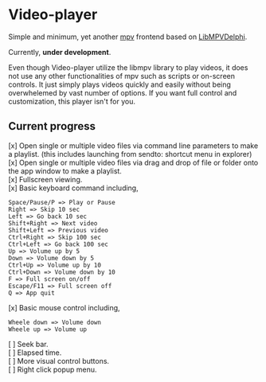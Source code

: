 # Video-player

Simple and minimum, yet another [mpv](https://mpv.io/) frontend based on [LibMPVDelphi](https://github.com/nbuyer/libmpvdelphi).

Currently, **under development**.

Even though Video-player utilize the libmpv library to play videos, it does not use any other functionalities of mpv such as scripts or on-screen controls. It just simply plays videos quickly and easily without being overwhelemed by vast number of options. If you want full control and customization, this player isn't for you.  

## Current progress

[x] Open single or multiple video files via command line parameters to make a playlist. (this includes launching from sendto: shortcut menu in explorer)  
[x] Open single or multiple video files via drag and drop of file or folder onto the app window to make a playlist.  
[x] Fullscreen viewing.  
[x] Basic keyboard command including,  
```
Space/Pause/P => Play or Pause 
Right => Skip 10 sec  
Left => Go back 10 sec  
Shift+Right => Next video  
Shift+Left => Previous video 
Ctrl+Right => Skip 100 sec
Ctrl+Left => Go back 100 sec 
Up => Volume up by 5 
Down => Volume down by 5 
Ctrl+Up => Volume up by 10 
Ctrl+Down => Volume down by 10 
F => Full screen on/off 
Escape/F11 => Full screen off 
Q => App quit 
```
[x] Basic mouse control including,  
```
Wheele down => Volume down  
Wheele up => Volume up  

```

[ ] Seek bar.  
[ ] Elapsed time.  
[ ] More visual control buttons.  
[ ] Right click popup menu.  



